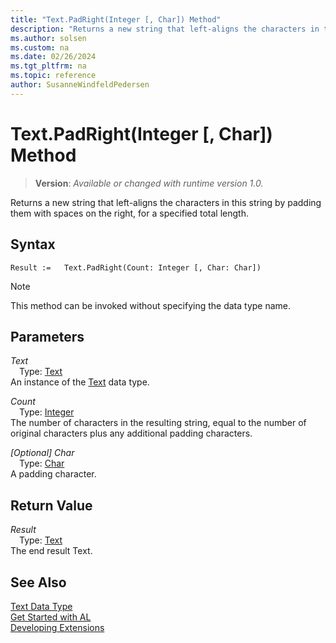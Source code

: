 ```yaml
---
title: "Text.PadRight(Integer [, Char]) Method"
description: "Returns a new string that left-aligns the characters in this string by padding them with spaces on the right, for a specified total length."
ms.author: solsen
ms.custom: na
ms.date: 02/26/2024
ms.tgt_pltfrm: na
ms.topic: reference
author: SusanneWindfeldPedersen
---
```

[//]: # (START>DO_NOT_EDIT)
[//]: # (IMPORTANT:Do not edit any of the content between here and the END>DO_NOT_EDIT.)
[//]: # (Any modifications should be made in the .xml files in the ModernDev repo.)
# Text.PadRight(Integer [, Char]) Method
> **Version**: _Available or changed with runtime version 1.0._

Returns a new string that left-aligns the characters in this string by padding them with spaces on the right, for a specified total length.


## Syntax
```AL
Result :=   Text.PadRight(Count: Integer [, Char: Char])
```
> [!NOTE]
> This method can be invoked without specifying the data type name.
## Parameters
*Text*  
&emsp;Type: [Text](text-data-type.md)  
An instance of the [Text](text-data-type.md) data type.  

*Count*  
&emsp;Type: [Integer](../integer/integer-data-type.md)  
The number of characters in the resulting string, equal to the number of original characters plus any additional padding characters.  

*[Optional] Char*  
&emsp;Type: [Char](../char/char-data-type.md)  
A padding character.  


## Return Value
*Result*  
&emsp;Type: [Text](text-data-type.md)  
The end result Text.


[//]: # (IMPORTANT: END>DO_NOT_EDIT)
## See Also
[Text Data Type](text-data-type.md)  
[Get Started with AL](../../devenv-get-started.md)  
[Developing Extensions](../../devenv-dev-overview.md)